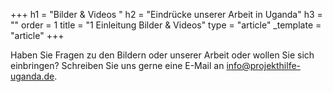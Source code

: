 +++
h1 = "Bilder & Videos "
h2 = "Eindrücke unserer Arbeit in Uganda"
h3 = ""
order = 1
title = "1 Einleitung Bilder & Videos"
type = "article"
_template = "article"
+++

Haben Sie Fragen zu den Bildern oder unserer Arbeit oder wollen Sie sich einbringen? Schreiben Sie uns gerne eine E-Mail an [info@projekthilfe-uganda.de](mailto:info@projekthilfe-uganda.de?subject=Informationen&body=).
